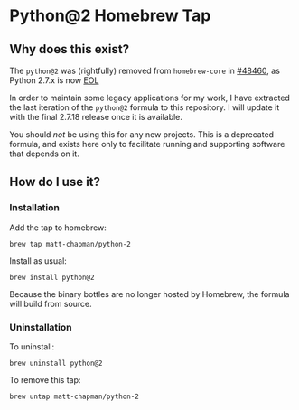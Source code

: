 # Python@2 Homebrew Tap

## Why does this exist?

The `python@2` was (rightfully) removed from `homebrew-core` in [#48460](https://github.com/Homebrew/homebrew-core/pull/48460), as Python 2.7.x is now [EOL](https://www.python.org/dev/peps/pep-0373/#id4)

In order to maintain some legacy applications for my work, I have extracted the last iteration of the `python@2` formula to this repository. I will update it with the final 2.7.18 release once it is available.

You should _not_ be using this for any new projects. This is a deprecated formula, and exists here only to facilitate running and supporting software that depends on it.

## How do I use it?

### Installation

Add the tap to homebrew:

`brew tap matt-chapman/python-2`

Install as usual:

`brew install python@2`

Because the binary bottles are no longer hosted by Homebrew, the formula will build from source.

### Uninstallation

To uninstall:

`brew uninstall python@2`

To remove this tap:

`brew untap matt-chapman/python-2`
